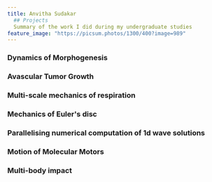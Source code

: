 ```yaml
---
title: Anvitha Sudakar
  ## Projects
  Summary of the work I did during my undergraduate studies
feature_image: "https://picsum.photos/1300/400?image=989"
---
```

### Dynamics of Morphogenesis
### Avascular Tumor Growth
### Multi-scale mechanics of respiration
### Mechanics of Euler's disc
### Parallelising numerical computation of 1d wave solutions
### Motion of Molecular Motors
### Multi-body impact
